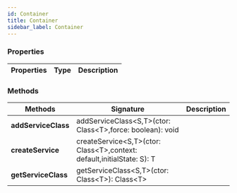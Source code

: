 ```yaml
---
id: Container
title: Container
sidebar_label: Container
---
```




### Properties

| Properties | Type | Description |
| --------- | ---- | ----------- |


### Methods

| Methods | Signature | Description |
| --------- | ---- | ----------- |
| **addServiceClass** | addServiceClass<S,T\>(ctor: Class<T\>,force: boolean): void |  |
| **createService** | createService<S,T\>(ctor: Class<T\>,context: default,initialState: S): T |  |
| **getServiceClass** | getServiceClass<S,T\>(ctor: Class<T\>): Class<T\> |  |
